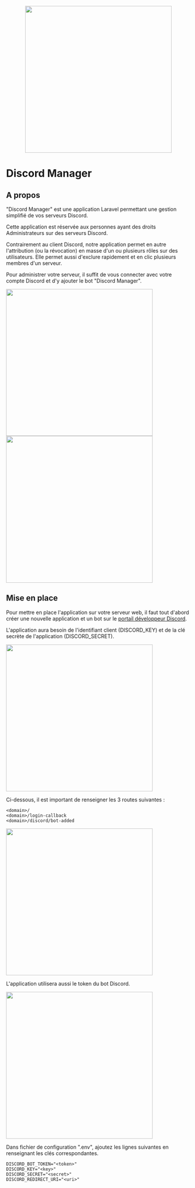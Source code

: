 <p align="center"><img src="https://discordmanager.srvz-webapp.he-arc.ch/logo.svg" width="400"></p>
<p align="center"><h1>Discord Manager</h1></p>

## A propos

"Discord Manager" est une application Laravel permettant une gestion simplifié de vos serveurs Discord.

Cette application est réservée aux personnes ayant des droits Administrateurs sur des serveurs Discord.

Contrairement au client Discord, notre application permet en autre l'attribution (ou la révocation) en masse d'un ou plusieurs rôles sur des utilisateurs.
Elle permet aussi d'exclure rapidement et en clic plusieurs membres d'un serveur.

Pour administrer votre serveur, il suffit de vous connecter avec votre compte Discord et d'y ajouter le bot "Discord Manager".

<img src="https://cdn.discordapp.com/attachments/696649991116292106/789297566817976320/unknown.png" width="400">

<img src="https://cdn.discordapp.com/attachments/696649991116292106/789297670053036062/unknown.png" width="400">

## Mise en place

Pour mettre en place l'application sur votre serveur web, il faut tout d'abord créer une nouvelle application et un bot sur le [portail développeur Discord](https://discord.com/developers/applications).

L'application aura besoin de l'identifiant client (DISCORD_KEY) et de la clé secrète de l'application (DISCORD_SECRET).

<img src="https://cdn.discordapp.com/attachments/696649991116292106/789293169908908072/unknown.png" width="400">

Ci-dessous, il est important de renseigner les 3 routes suivantes :
```
<domain>/
<domain>/login-callback
<domain>/discord/bot-added
```

<img src="https://cdn.discordapp.com/attachments/696649991116292106/789291958061236274/unknown.png" width="400">

L'application utilisera aussi le token du bot Discord.

<img src="https://cdn.discordapp.com/attachments/696649991116292106/789294045578133544/unknown.png" width="400">

Dans fichier de configuration ".env", ajoutez les lignes suivantes en renseignant les clés correspondantes.

```
DISCORD_BOT_TOKEN="<token>"
DISCORD_KEY="<key>"
DISCORD_SECRET="<secret>"
DISCORD_REDIRECT_URI="<uri>"
```
